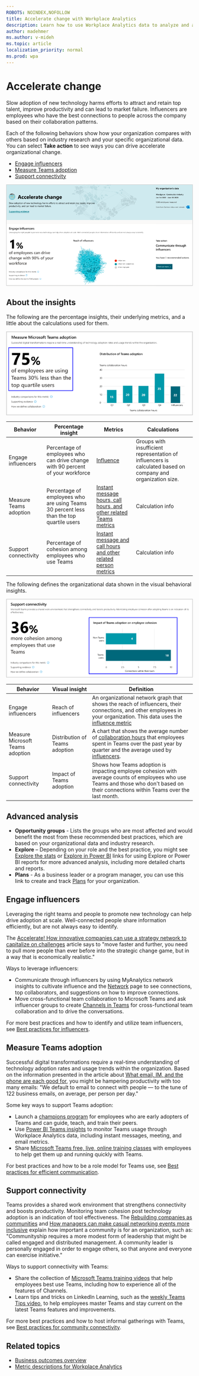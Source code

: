 ```yaml
---
ROBOTS: NOINDEX,NOFOLLOW
title: Accelerate change with Workplace Analytics
description: Learn how to use Workplace Analytics data to analyze and accelerate organizational change
author: madehmer
ms.author: v-mideh
ms.topic: article
localization_priority: normal 
ms.prod: wpa
---
```


# Accelerate change

Slow adoption of new technology harms efforts to attract and retain top talent, improve productivity and can lead to market failure. Influencers are employees who have the best connections to people across the company based on their collaboration patterns.

Each of the following behaviors show how your organization compares with others based on industry research and your specific organizational data. You can select **Take action** to see ways you can drive accelerate organizational change.

* [Engage influencers](#engage-influencers)
* [Measure Teams adoption](#measure-teams-adoption)
* [Support connectivity](#support-connectivity)

![Accelerate change page](../images/wpa/use/accelerate-change.png)

## About the insights

The following are the percentage insights, their underlying metrics, and a little about the calculations used for them. 

![Accelerate change percentage insight](../images/wpa/use/accelerate-change-percent.png)

|Behavior |Percentage insight | Metrics |Calculations |
|---------|--------|--------------------|----------------------|
|Engage influencers |Percentage of employees who can drive change with 90 percent of your workforce |[Influence](metric-definitions.md#organizational-network-analysis-ona-metrics)|Groups with insufficient representation of influencers is calculated based on company and organization size. |
|Measure Teams adoption |Percentage of employees who are using Teams 30 percent less than the top quartile users |[Instant message hours, call hours, and other related Teams metrics](metric-definitions.md#person-metrics) |Calculation info |
|Support connectivity |Percentage of cohesion among employees who use Teams |[Instant message and call hours and other related person metrics](metric-definitions.md#person-metrics) |Calculation info |

The following defines the organizational data shown in the visual behavioral insights.

![Accelerate change visual insight](../images/wpa/use/accelerate-change-visual.png)

|Behavior |Visual insight | Definition |
|---------|--------|----------------------|
|Engage influencers |Reach of influencers |An organizational network graph that shows the reach of influencers, their connections, and other employees in your organization. This data uses the [influence metric](metric-definitions.md#organizational-network-analysis-ona-metrics)|
|Measure Microsoft Teams adoption |Distribution of Teams adoption |A chart that shows the average number of [collaboration hours](metric-definitions.md#person-metrics) that employees spent in Teams over the past year by quarter and the average used by [influencers](metric-definitions.md#organizational-network-analysis-ona-metrics). |
|Support connectivity |Impact of Teams adoption |Shows how Teams adoption is impacting employee cohesion with average counts of employees who use Teams and those who don't based on their connections within Teams over the last month. |

## Advanced analysis

* **Opportunity groups** - Lists the groups who are most affected and would benefit the most from these recommended best practices, which are based on your organizational data and industry research.
* **Explore**  – Depending on your role and the best practice, you might see [Explore the stats](explore-intro.md) or [Explore in Power BI](../tutorials/power-bi-intro.md) links for using Explore or Power BI reports for more advanced analysis, including more detailed charts and reports.
* **Plans** - As a business leader or a program manager, you can use this link to create and track [Plans](../Tutorials/solutionsv2-intro.md) for your organization.

## Engage influencers

Leveraging the right teams and people to promote new technology can help drive adoption at scale. Well-connected people share information efficiently, but are not always easy to identify.

The [Accelerate! How innovative companies can use a strategy network to capitalize on challenges](https://insights.office.com/management-strategy/strategy-network-how-innovative-companies-capitalize/) article says to "move faster and further, you need to pull more people than ever before into the strategic change game, but in a way that is economically realistic."

Ways to leverage influencers:

* Communicate through influencers by using MyAnalytics network insights to cultivate influence and the [Network](../myanalytics/use/network.md) page to see connections, top collaborators, and suggestions on how to improve connections.
* Move cross-functional team collaboration to Microsoft Teams and ask influencer groups to create [Channels in Teams](https://docs.microsoft.com/microsoftteams/teams-channels-overview) for cross-functional team collaboration and to drive the conversations.

For more best practices and how to identify and utilize team influencers, see [Best practices for influencers](../tutorials/gm-influencer.md).

## Measure Teams adoption

Successful digital transformations require a real-time understanding of technology adoption rates and usage trends within the organization. Based on the information presented in the article about [What email, IM, and the phone are each good for](https://insights.office.com/collaboration/what-email-im-and-the-phone-are-each-good-for/), you might be hampering productivity with too many emails: "We default to email to connect with people — to the tune of 122 business emails, on average, per person per day."

Some key ways to support Teams adoption:

* Launch a [champions program](https://docs.microsoft.com/MicrosoftTeams/teams-adoption-create-champions-program) for employees who are early adopters of Teams and can guide, teach, and train their peers.
* Use [Power BI Teams insights](../tutorials/power-bi-teams.md) to monitor Teams usage through Workplace Analytics data, including instant messages, meeting, and email metrics.
* Share [Microsoft Teams free, live, online training classes](https://docs.microsoft.com/MicrosoftTeams/instructor-led-training-teams-landing-page) with employees to help get them up and running quickly with Teams.

For best practices and how to be a role model for Teams use, see [Best practices for efficient communication](../tutorials/gm-communication.md).

## Support connectivity

Teams provides a shared work environment that strengthens connectivity and boosts productivity. Monitoring team cohesion post technology adoption is an indication of tool effectiveness. The [Rebuilding companies as communities](https://insights.office.com/culture/rebuilding-companies-as-communities/) and [How managers can make casual networking events more inclusive](https://insights.office.com/management-strategy/how-managers-can-make-casual-networking-events-more-inclusive/) explain how important a community is for an organization, such as: "Communityship requires a more modest form of leadership that might be called engaged and distributed management. A community leader is personally engaged in order to engage others, so that anyone and everyone can exercise initiative."

Ways to support connectivity with Teams:

* Share the collection of [Microsoft Teams training videos](https://support.microsoft.com/office/overview-of-teams-and-channels-c3d63c10-77d5-4204-a566-53ddcf723b46?wt.mc_id=otc_microsoft_teams) that help employees best use Teams, including how to experience all of the features of Channels.
* Learn tips and tricks on LinkedIn Learning, such as the [weekly Teams Tips video](https://www.linkedin.com/learning/microsoft-teams-tips-weekly/learn-tips-for-mastering-microsoft-teams?u=3322), to help employees master Teams and stay current on the latest Teams features and improvements.

For more best practices and how to host informal gatherings with Teams, see [Best practices for community connectivity](../tutorials/gm-connectivity.md).

## Related topics

* [Business outcomes overview](insights.md)
* [Metric descriptions for Workplace Analytics](metric-definitions.md)
